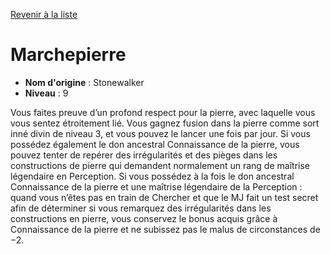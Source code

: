 [Revenir à la liste](list.md)

# Marchepierre

 * **Nom d'origine** : Stonewalker
 * **Niveau** : 9


<p>Vous faites preuve d’un profond respect pour la pierre, avec laquelle vous vous sentez étroitement lié. Vous gagnez fusion dans la pierre comme sort inné divin de niveau 3, et vous pouvez le lancer une fois par jour. Si vous possédez également le don ancestral Connaissance de la pierre, vous pouvez tenter de repérer des irrégularités et des pièges dans les constructions de pierre qui demandent normalement un rang de maîtrise légendaire en Perception. Si vous possédez à la fois le don ancestral Connaissance de la pierre et une maîtrise légendaire de la Perception : quand vous n’êtes pas en train de Chercher et que le MJ fait un test secret afin de déterminer si vous remarquez des irrégularités dans les constructions en pierre, vous conservez le bonus acquis grâce à Connaissance de la pierre et ne subissez pas le malus de circonstances de −2.</p>